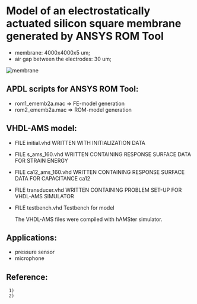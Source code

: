 # Model of an electrostatically actuated silicon square membrane generated by ANSYS ROM Tool

  * membrane: 4000x4000x5 um; 
  * air gap between the electrodes: 30 um;

![membrane](https://user-images.githubusercontent.com/5137813/170740267-76edccdb-5b15-4cea-a8b5-0fb9db97f5f1.png)



## APDL scripts for ANSYS ROM Tool:
* rom1_ememb2a.mac  =>  FE-model generation
* rom2_ememb2a.mac  => ROM-model generation
  
## VHDL-AMS model:
     
* FILE initial.vhd WRITTEN WITH INITIALIZATION DATA
* FILE s_ams_160.vhd WRITTEN CONTAINING RESPONSE SURFACE DATA FOR STRAIN ENERGY
* FILE ca12_ams_160.vhd WRITTEN CONTAINING RESPONSE SURFACE DATA FOR CAPACITANCE ca12
* FILE transducer.vhd WRITTEN CONTAINING PROBLEM SET-UP FOR VHDL-AMS SIMULATOR
     
* FILE testbench.vhd Testbench for model
     
     The VHDL-AMS files were compiled with hAMSter simulator.
     
## Applications:
* pressure sensor
* microphone

## Reference:
     1)
     2)
